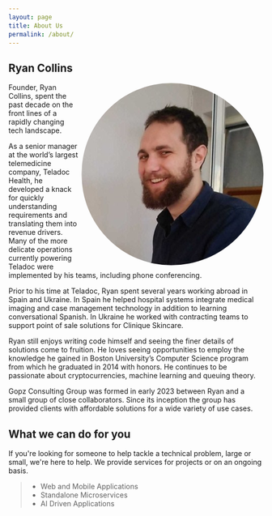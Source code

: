 ```yaml
---
layout: page
title: About Us
permalink: /about/
---
```


## Ryan Collins


<img src="/assets/img/avatar.jpg"  style="float: right; border-radius: 50%; padding-left: 4pt;"/>

Founder, Ryan Collins, spent the past decade on the front lines of a rapidly changing tech landscape. 

As a senior manager at the world’s largest telemedicine company, Teladoc Health, he developed a knack for quickly understanding requirements and translating them into revenue drivers. Many of the more delicate operations currently powering Teladoc were implemented by his teams, including phone conferencing.

Prior to his time at Teladoc, Ryan spent several years working abroad in Spain and Ukraine. In Spain he helped hospital systems integrate medical imaging and case management technology in addition to learning conversational Spanish. In Ukraine he worked with contracting teams to support point of sale solutions for Clinique Skincare.

Ryan still enjoys writing code himself and seeing the finer details of solutions come to fruition. He loves seeing opportunities to employ the knowledge he gained in Boston University’s Computer Science program from which he graduated in 2014 with honors. He continues to be passionate about cryptocurrencies, machine learning and queuing theory.

Gopz Consulting Group was formed in early 2023 between Ryan and a small group of close collaborators. Since its inception the group has provided clients with affordable solutions for a wide variety of use cases.  

## What we can do for you

If you're looking for someone to help tackle a technical problem, large or small, we're here to help. We provide services for projects or on an ongoing basis.

> * Web and Mobile Applications
> * Standalone Microservices
> * AI Driven Applications
